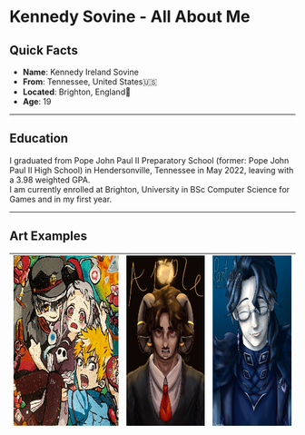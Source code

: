 # Kennedy Sovine - All About Me
## Quick Facts
- **Name**: Kennedy Ireland Sovine
- **From**: Tennessee, United States🇺🇸
- **Located**: Brighton, England🏴󠁧󠁢󠁥󠁮󠁧󠁿
- **Age**: 19
***
## Education
I graduated from Pope John Paul II Preparatory School (former: Pope John Paul II High School) in Hendersonville, Tennessee in May 2022, leaving with a 3.98 weighted GPA. <br>
I am currently enrolled at Brighton, University in BSc Computer Science for Games and in my first year.
***
## Art Examples
| <img src="/Art/IMG_0344.JPG" width="300em" height="300em"> | <img src="/Art/IMG_0430.JPG" width="225em" height="300em"> | <img src="/Art/IMG_0434.JPG" width="225em" height="300em"> |
| --- | --- | --- |

